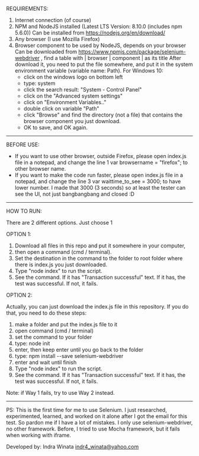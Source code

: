 REQUIREMENTS:

1. Internet connection (of course)
2. NPM and NodeJS installed (Latest LTS Version: 8.10.0 (includes npm 5.6.0))
   Can be installed from https://nodejs.org/en/download/
3. Any browser (I use Mozilla Firefox)
4. Browser component to be used by NodeJS, depends on your browser
   Can be downloaded from https://www.npmjs.com/package/selenium-webdriver , find a table with | browser | component | as its title
   After download it, you need to put the file somewhere, and put it in the system environment variable (variable name: Path).
   For Windows 10: 
   - click on the windows logo on bottom left
   - type: system
   - click the search result: "System - Control Panel"
   - click on the "Advanced system settings"
   - click on "Environment Variables.."
   - double click on variable "Path" 
   - click "Browse" and find the directory (not a file) that contains the browser component you just download. 
   - OK to save, and OK again.

---

BEFORE USE:

- If you want to use other browser, outside Firefox, please open index.js file in a notepad, and change the line 1
	var browsername = "firefox";
  to other browser name.
- If you want to make the code run faster,  please open index.js file in a notepad, and change the line 3
	var waittime_to_see = 3000;
  to have lower number. I made that 3000 (3 seconds) so at least the tester can see the UI, not just bangbangbang and closed :D

---

HOW TO RUN:

There are 2 different options. Just choose 1

OPTION 1:
1. Download all files in this repo and put it somewhere in your computer, 
2. then open a command (cmd / terminal).
3. Set the destination in the command to the folder to root folder where there is index.js you just downloaded.
4. Type "node index" to run the script.
5. See the command. If it has "Transaction successful" text. If it has, the test was successful. If not, it fails.



OPTION 2:

Actually, you can just download the index.js file in this repository. If you do that, you need to do these steps:
1. make a folder and put the index.js file to it
2. open command (cmd / terminal)
3. set the command to your folder
4. type: node init
5. enter, then keep enter until you go back to the folder
6. type: npm install --save selenium-webdriver
7. enter and wait until finish
8. Type "node index" to run the script.
9. See the command. If it has "Transaction successful" text. If it has, the test was successful. If not, it fails.

Note: if Way 1 fails, try to use Way 2 instead.

---

PS: This is the first time for me to use Selenium. I just researched, experimented, learned, and worked on it alone after I got the email for this test. 
So pardon me if I have a lot of mistakes. 
I only use selenium-webdriver, no other framework. Before, I tried to use Mocha framework, but it fails when working with iframe.




Developed by:
Indra Winata
indr4_winata@yahoo.com